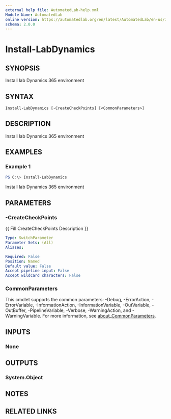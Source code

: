```yaml
---
external help file: AutomatedLab-help.xml
Module Name: AutomatedLab
online version: https://automatedlab.org/en/latest/AutomatedLab/en-us/Install-LabDynamics
schema: 2.0.0
---
```


# Install-LabDynamics

## SYNOPSIS
Install lab Dynamics 365 environment

## SYNTAX

```
Install-LabDynamics [-CreateCheckPoints] [<CommonParameters>]
```

## DESCRIPTION
Install lab Dynamics 365 environment

## EXAMPLES

### Example 1
```powershell
PS C:\> Install-LabDynamics
```

Install lab Dynamics 365 environment

## PARAMETERS

### -CreateCheckPoints
{{ Fill CreateCheckPoints Description }}

```yaml
Type: SwitchParameter
Parameter Sets: (All)
Aliases:

Required: False
Position: Named
Default value: False
Accept pipeline input: False
Accept wildcard characters: False
```

### CommonParameters
This cmdlet supports the common parameters: -Debug, -ErrorAction, -ErrorVariable, -InformationAction, -InformationVariable, -OutVariable, -OutBuffer, -PipelineVariable, -Verbose, -WarningAction, and -WarningVariable. For more information, see [about_CommonParameters](http://go.microsoft.com/fwlink/?LinkID=113216).

## INPUTS

### None
## OUTPUTS

### System.Object
## NOTES

## RELATED LINKS

